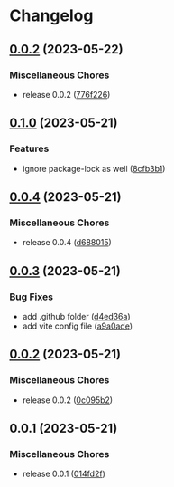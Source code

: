 # Changelog

## [0.0.2](https://github.com/santimirandarp/generator-mistery/compare/v0.1.0...v0.0.2) (2023-05-22)


### Miscellaneous Chores

* release 0.0.2 ([776f226](https://github.com/santimirandarp/generator-mistery/commit/776f226451993b32074dc5f43a7347f761b0c6c1))

## [0.1.0](https://github.com/santimirandarp/generator-mistery/compare/v0.0.4...v0.1.0) (2023-05-21)


### Features

* ignore package-lock as well ([8cfb3b1](https://github.com/santimirandarp/generator-mistery/commit/8cfb3b115b5e99c91d0aeefef0327680536608c7))

## [0.0.4](https://github.com/santimirandarp/generator-mistery/compare/v0.0.3...v0.0.4) (2023-05-21)


### Miscellaneous Chores

* release 0.0.4 ([d688015](https://github.com/santimirandarp/generator-mistery/commit/d6880159735126b6f4fd93b9c791e99fecca25af))

## [0.0.3](https://github.com/santimirandarp/generator-simple/compare/v0.0.2...v0.0.3) (2023-05-21)


### Bug Fixes

* add .github folder ([d4ed36a](https://github.com/santimirandarp/generator-simple/commit/d4ed36a524ebe3ade1eb017800a1782b1cb1a144))
* add vite config file ([a9a0ade](https://github.com/santimirandarp/generator-simple/commit/a9a0adedea2ae1f390fab033e9cf4f7bf917a0e3))

## [0.0.2](https://github.com/santimirandarp/generator-simple/compare/v0.0.1...v0.0.2) (2023-05-21)


### Miscellaneous Chores

* release 0.0.2 ([0c095b2](https://github.com/santimirandarp/generator-simple/commit/0c095b2a44c1e4757adea39ae09170b1b07113d7))

## 0.0.1 (2023-05-21)


### Miscellaneous Chores

* release 0.0.1 ([014fd2f](https://github.com/santimirandarp/generator-simple/commit/014fd2f40f17ca4f7bba879f1f7483f76ca022ab))
